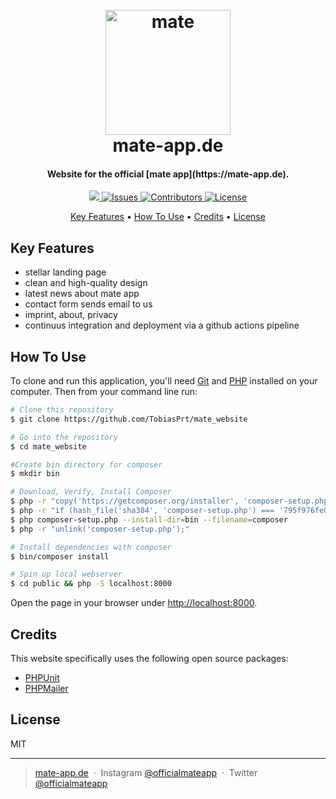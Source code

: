 <h1 align="center">
  <br>
  <a href="http://mate-app.de">
      <img src="https://github.com/TobiasPrt/mate-app/blob/master/readmeicon.png" alt="mate" width="200">
  </a>
  <br>
  mate-app.de
  <br>
</h1>

<h4 align="center">Website for the official [mate app](https://mate-app.de).</h4>

<p align="center">
  <a href="https://codecov.io/gh/TobiasPrt/mate_website_">
    <img src="https://codecov.io/gh/TobiasPrt/mate_website/branch/master/graph/badge.svg" />
  </a>
  <a href="https://github.com/TobiasPrt/mate_website_/issues/">
    <img src="https://img.shields.io/github/issues/TobiasPrt/mate_website"
         alt="Issues">
  </a>
  <a href="https://github.com/TobiasPrt/mate_website_/graphs/contributors">
    <img src="https://img.shields.io/github/contributors/TobiasPrt/mate_website"
         alt="Contributors">
  </a>
  <a href="https://github.com/TobiasPrt/mate_website_/LICENSE.md">
    <img src="https://img.shields.io/badge/License-MIT-blue.svg"
         alt="License">
  </a>
  
  
</p>

<p align="center">
  <a href="#key-features">Key Features</a> •
  <a href="#how-to-use">How To Use</a> •
  <a href="#credits">Credits</a> •
  <a href="#license">License</a>
</p>

<!-- <h1 align="center">
    <a href="http://mate-app.de">
      <img src="https://tobiaspoertner.com/img/matepreview.jpg" alt="mate mockup" width="800">
  </a>
</h1> -->


## Key Features

* stellar landing page
* clean and high-quality design
* latest news about mate app
* contact form sends email to us
* imprint, about, privacy
* continuus integration and deployment via a github actions pipeline

## How To Use
To clone and run this application, you'll need [Git](https://git-scm.com) and [PHP](https://www.php.net/manual/en/install.php) installed on your computer. Then from your command line run:

```bash
# Clone this repository
$ git clone https://github.com/TobiasPrt/mate_website

# Go into the repository
$ cd mate_website

#Create bin directory for composer
$ mkdir bin

# Download, Verify, Install Composer
$ php -r "copy('https://getcomposer.org/installer', 'composer-setup.php');"
$ php -r "if (hash_file('sha384', 'composer-setup.php') === '795f976fe0ebd8b75f26a6dd68f78fd3453ce79f32ecb33e7fd087d39bfeb978342fb73ac986cd4f54edd0dc902601dc') { echo 'Installer verified'; } else { echo 'Installer corrupt'; unlink('composer-setup.php'); } echo PHP_EOL;"
$ php composer-setup.php --install-dir=bin --filename=composer
$ php -r "unlink('composer-setup.php');"

# Install dependencies with composer
$ bin/composer install

# Spin up local webserver
$ cd public && php -S localhost:8000
```

Open the page in your browser under [http://localhost:8000](http://localhost:8000).

## Credits

This website specifically uses the following open source packages:

- [PHPUnit](https://github.com/sebastianbergmann/phpunit)
- [PHPMailer](https://github.com/PHPMailer/PHPMailer)

## License

MIT

---

> [mate-app.de](https://mate-app.de) &nbsp;&middot;&nbsp;
> Instagram [@officialmateapp](https://www.instagram.com/officialmateapp/) &nbsp;&middot;&nbsp;
> Twitter [@officialmateapp](https://twitter.com/officialmateapp)
